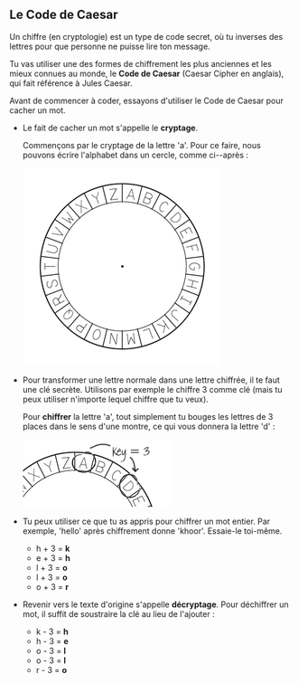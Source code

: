 ## Le Code de Caesar

Un chiffre (en cryptologie) est un type de code secret, où tu inverses des lettres pour que personne ne puisse lire ton message.

Tu vas utiliser une des formes de chiffrement les plus anciennes et les mieux connues au monde, le __Code de Caesar__ (Caesar Cipher en anglais), qui fait référence à Jules Caesar.

Avant de commencer à coder, essayons d'utiliser le Code de Caesar pour cacher un mot.

+ Le fait de cacher un mot s'appelle le __cryptage__.

	Commençons par le cryptage de la lettre 'a'. Pour ce faire, nous pouvons écrire l'alphabet dans un cercle, comme ci--après :

	![capture d'écran](images/messages-wheel.png)

+ Pour transformer une lettre normale dans une lettre chiffrée, il te faut une clé secrète. Utilisons par exemple le chiffre 3 comme clé (mais tu peux utiliser n'importe lequel chiffre que tu veux).

	Pour __chiffrer__ la lettre 'a', tout simplement tu bouges les lettres de 3 places dans le sens d'une montre, ce qui vous donnera la lettre 'd' :

	![capture d'écran](images/messages-wheel-eg.png)

+ Tu peux utiliser ce que tu as appris pour chiffrer un mot entier. Par exemple, 'hello' après chiffrement donne 'khoor'. Essaie-le toi-même.

	+ h + 3 = __k__
	+ e + 3 = __h__
	+ l + 3 = __o__
	+ l + 3 = __o__
	+ o + 3 = __r__

+ Revenir vers le texte d'origine s'appelle __décryptage__. Pour déchiffrer un mot, il suffit de soustraire la clé au lieu de l'ajouter :

	+ k - 3 = __h__
	+ h - 3 = __e__
	+ o - 3 = __l__
	+ o - 3 = __l__
	+ r - 3 = __o__
